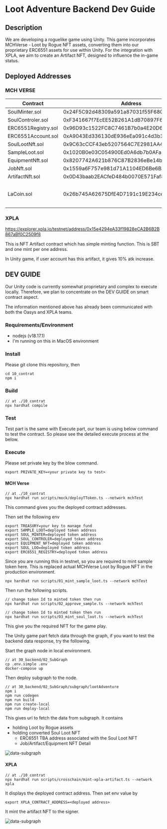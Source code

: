 # Loot Adventure Backend Dev Guide

## Description

We are developing a roguelike game using Unity. This game incorporates MCHVerse - Loot by Rogue NFT assets, converting them into our proprietary ERC6551 assets for use within Unity. For the integration with XPLA, we aim to create an Artifact NFT, designed to influence the in-game status.

## Deployed Addresses

### MCH VERSE

Contract | Address | Abstarct 
----|-----|-----
SoulMinter.sol|0x24F5C92d48309a591a87031f55F6802F53189cC3|XX
SoulControler.sol|0xF341667f7EcEE52B261A1dB70897F636aAb5A9cb|XX
ERC6551Registry.sol|0x96D93c1522FC8C7461B7b0a4E20D67FcD9b5f4Ce|XXX
ERC6551Account.sol |0xA9043Ed336130dE936eEa091c4d3b1bE8c418c13|XXX
SoulLootNft.sol    |0x9C63cCCF43eb5207564C7E2981AA4FD4F2cCD9D3|XXX
SampleLoot.sol     |0x1020B0e03C054900Ed0A6db7b0AFa82a38934E19|XXX
EquipmentNft.sol   |0x8207742A621b876C87B2836eBe14bDf11cC88Ef7|ERC1155
JobNft.sol         |0x1559a6F757e981d71A1104ED6Be6Bac970727D81|xx
ArtifactNft.sol    |0x0D43baab2EACfeD484b0070E571Faf886Fab5A45|xx
LaCoin.sol         |0x26b745A62675DfE4D7191c19E234cebDad40CcAB|XP Token used for level up(ERC20)

### XPLA

https://explorer.xpla.io/testnet/address/0x15e4294eA33f19828eCA2B6B2B867aBf0C2509f8

This is NFT Artifact contract which has simple minting function.
This is SBT and one mint per one address.

In Unity game, if user account has this artifact, it gives 10% atk increase.

## DEV GUIDE

Our Unity code is currently somewhat proprietary and complex to execute locally. Therefore, we plan to concentrate on the DEV GUIDE on smart contract aspect.

The information mentioned above has already been communicated with both the Oasys and XPLA teams.

### Requirements/Environment
- nodejs (v18.17.1)
- I'm running on this in MacOS environment

### Install

Please git clone this repository, then

```
cd 10_contrat
npm i
```

### Build

```
// at ./10_contrat
npx hardhat compile
```

### Test

Test part is the same with Execute part, our team is using below command to test the contract.
So please see the detailed execute process at the below.

### Execute

Please set private key by the blow command.

```
export PRIVATE_KEY=<your private key to test>
```

#### MCH Verse
```
// at ./10_contrat
npx hardhat run scripts/mock/deployTToken.ts --network mchTest
```

This command gives you the deployed contract addresses.

Then set the following env

```
export TREASURY=your key to manage fund
export SAMPLE_LOOT=deployed token address
export SOUL_MINTER=deployed token address
export SOUL_CONTROLER=deployed token address
export EQUIPMENT_NFT=deployed token address
export SOUL_LOO=deployed token address
export ERC6551_REGISTRY=deployed token address
```

Since you are running this in testnet, so you are required to mint sample token here. This is replaced actual MCHVerse Loot by Rogue NFT in the production environment.

```
npx hardhat run scripts/01_mint_sample_loot.ts --network mchTest
```

Then run the following scripts.

```
// change token Id to minted token then run
npx hardhat run scripts/02_approve_sample.ts --network mchTest

// change token Id to minted token then run
npx hardhat run scripts/03_mint_soul_loot.ts --network mchTest
```

This give you the required NFT for the game play.

The Unity game part fetch data through the graph, if you want to test the backend data response, try the following.

Start the graph node in local environment.

```
// at 30_backend/02_SubGraph
cp .env.simple .env
docker-compose up
```

Then deploy subgraph to the node.
```
// at 30_backend/02_SubGraph/subgraph/lootAdventure
npm i
npm run codegen
npm run build
npm run create-local
npm run deploy-local
```

This gives url to fetch the data from subgraph. It contains 
- holding Loot by Rogue assets
- holding converted Soul Loot NFT
  - ERC6551 TBA address associated with the Soul Loot NFT
  - Job/Artifact/Equipment NFT Detail

![data-subgraph](./images/data-subgraph.png)

#### XPLA

```
// at ./10_contrat
npx hardhat run scripts/crosschain/mint-xpla-artifact.ts --network xpla
```

It displays the deployed contract address.
Then set env value by

```
export XPLA_CONTRACT_ADDRESS=<deployed address>
```

It mint the artifact NFT to the signer.

![data-subgraph](./images/exp.png)


